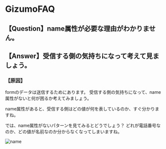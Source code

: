 # GizumoFAQ

## 【Question】name属性が必要な理由がわかりません。

## 【Answer】受信する側の気持ちになって考えて見ましょう。

### 【原因】

formのデータは送信するためにあります。
受信する側の気持ちになって、name属性がないと何が困るか考えてみましょう。

name属性があると、受信する側はどの値が何を表しているのか、すぐ分かりますね。

では、name属性がないパターンを見てみるとどうでしょう？
どれが電話番号なのか、どの値が名前なのか分からなくなってしまいますね。

![name](https://res.cloudinary.com/gizumo-inc/image/upload/v1667993812/curriculums/GizumoFAQ/%E3%82%B9%E3%82%AF%E3%83%AA%E3%83%BC%E3%83%B3%E3%82%B7%E3%83%A7%E3%83%83%E3%83%88_2022-10-31_16.07.04.png)